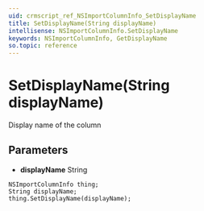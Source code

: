 ```yaml
---
uid: crmscript_ref_NSImportColumnInfo_SetDisplayName
title: SetDisplayName(String displayName)
intellisense: NSImportColumnInfo.SetDisplayName
keywords: NSImportColumnInfo, GetDisplayName
so.topic: reference
---
```


# SetDisplayName(String displayName)

Display name of the column

## Parameters

* **displayName** String

```crmscript
NSImportColumnInfo thing;
String displayName;
thing.SetDisplayName(displayName);
```

